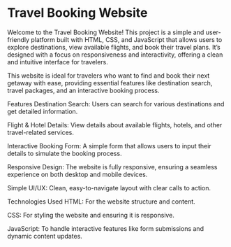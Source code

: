# Travel Booking Website

Welcome to the Travel Booking Website! This project is a simple and user-friendly platform built with HTML, CSS, and JavaScript that allows users to explore destinations, view available flights, and book their travel plans. It’s designed with a focus on responsiveness and interactivity, offering a clean and intuitive interface for travelers.

This website is ideal for travelers who want to find and book their next getaway with ease, providing essential features like destination search, travel packages, and an interactive booking process.

Features
Destination Search: Users can search for various destinations and get detailed information.

Flight & Hotel Details: View details about available flights, hotels, and other travel-related services.

Interactive Booking Form: A simple form that allows users to input their details to simulate the booking process.

Responsive Design: The website is fully responsive, ensuring a seamless experience on both desktop and mobile devices.

Simple UI/UX: Clean, easy-to-navigate layout with clear calls to action.

Technologies Used
HTML: For the website structure and content.

CSS: For styling the website and ensuring it is responsive.

JavaScript: To handle interactive features like form submissions and dynamic content updates.